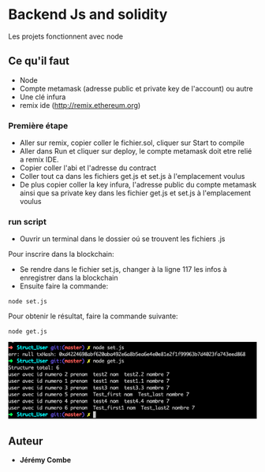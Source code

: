 # Backend Js and solidity
Les projets fonctionnent avec node

## Ce qu'il faut
- Node
- Compte metamask (adresse public et private key de l'account) ou autre
- Une clé infura
- remix ide (http://remix.ethereum.org)

### Première étape
- Aller sur remix, copier coller le fichier.sol, cliquer sur Start to compile
- Aller dans Run et cliquer sur deploy, le compte metamask doit etre relié a remix IDE.
- Copier coller l'abi et l'adresse du contract
- Coller tout ca dans les fichiers get.js et set.js à l'emplacement voulus
- De plus copier coller la key infura, l'adresse public du compte metamask ainsi que sa private key dans les fichier get.js et set.js à l'emplacement voulus

### run script
- Ouvrir un terminal dans le dossier oú se trouvent les fichiers .js

Pour inscrire dans la blockchain:
 - Se rendre dans le fichier set.js, changer à la ligne 117 les infos à enregistrer dans la blockchain
 - Ensuite faire la commande:

```
node set.js
```

Pour obtenir le résultat, faire la commande suivante:

```
node get.js
```
![Alt text](struct_user.png?raw=true "Title")

## Auteur

* **Jérémy Combe**
